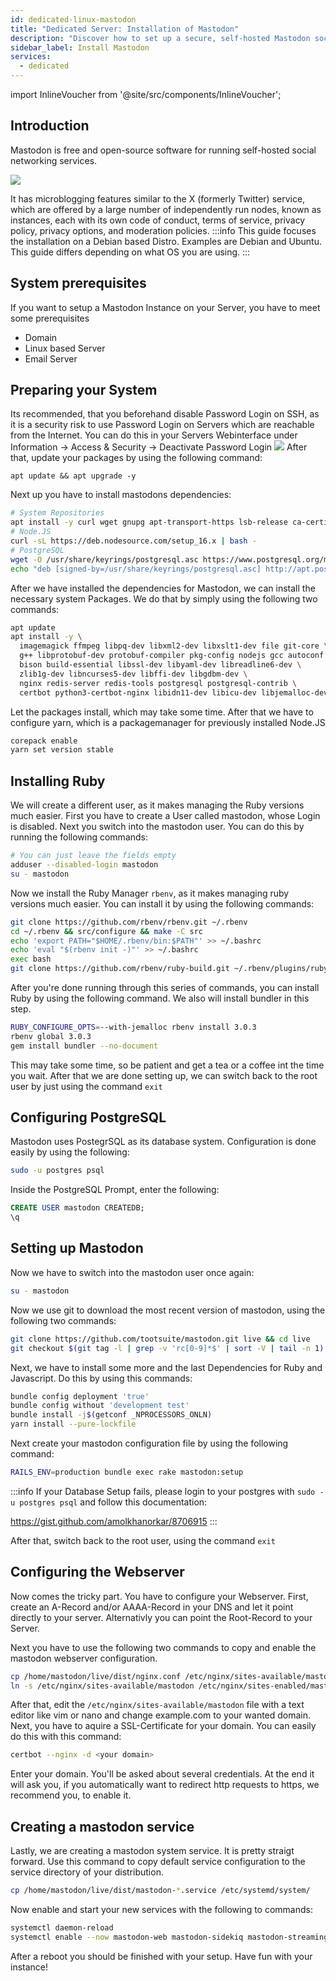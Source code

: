 ```yaml
---
id: dedicated-linux-mastodon
title: "Dedicated Server: Installation of Mastodon"
description: "Discover how to set up a secure, self-hosted Mastodon social network on Debian-based servers for independent microblogging → Learn more now"
sidebar_label: Install Mastodon
services:
  - dedicated
---
```


import InlineVoucher from '@site/src/components/InlineVoucher';

## Introduction

Mastodon is free and open-source software for running self-hosted social networking services.

![](https://screensaver01.zap-hosting.com/index.php/s/oNCpfBwLNB5f79P/preview)

It has microblogging features similar to the X (formerly Twitter) service, which are offered by a large number of independently run nodes, known as instances,
each with its own code of conduct, terms of service, privacy policy, privacy options, and moderation policies.
:::info
This guide focuses the installation on a Debian based Distro. Examples are Debian and Ubuntu. This guide differs depending on what OS you are using.
:::

<InlineVoucher />

## System prerequisites
If you want to setup a Mastodon Instance on your Server, you have to meet some prerequisites
- Domain
- Linux based Server
- Email Server

## Preparing your System
Its recommended, that you beforehand disable Password Login on SSH, as it is a security risk to use Password Login on Servers which are reachable from the Internet.
You can do this in your Servers Webinterface under Information -> Access & Security -> Deactivate Password Login
![](https://screensaver01.zap-hosting.com/index.php/s/k6bBoxt7HJ4jqnL/preview)
After that, update your packages by using the following command:
```
apt update && apt upgrade -y
```

Next up you have to install mastodons dependencies:
```bash
# System Repositories
apt install -y curl wget gnupg apt-transport-https lsb-release ca-certificates
# Node.JS
curl -sL https://deb.nodesource.com/setup_16.x | bash -
# PostgreSQL
wget -O /usr/share/keyrings/postgresql.asc https://www.postgresql.org/media/keys/ACCC4CF8.asc
echo "deb [signed-by=/usr/share/keyrings/postgresql.asc] http://apt.postgresql.org/pub/repos/apt $(lsb_release -cs)-pgdg main" > /etc/apt/sources.list.d/postgresql.list
```

After we have installed the dependencies for Mastodon, we can install the necessary system Packages. We do that by simply using the following two commands:
```bash
apt update
apt install -y \
  imagemagick ffmpeg libpq-dev libxml2-dev libxslt1-dev file git-core \
  g++ libprotobuf-dev protobuf-compiler pkg-config nodejs gcc autoconf \
  bison build-essential libssl-dev libyaml-dev libreadline6-dev \
  zlib1g-dev libncurses5-dev libffi-dev libgdbm-dev \
  nginx redis-server redis-tools postgresql postgresql-contrib \
  certbot python3-certbot-nginx libidn11-dev libicu-dev libjemalloc-dev
```
Let the packages install, which may take some time. After that we have to configure yarn, which is a packagemanager for previously installed Node.JS
```bash
corepack enable
yarn set version stable
```

## Installing Ruby
We will create a different user, as it makes managing the Ruby versions much easier. First you have to create a User called mastodon, whose Login is disabled. Next you switch into the mastodon user. You can do this by running the following commands:
```bash
# You can just leave the fields empty
adduser --disabled-login mastodon
su - mastodon
```

Now we install the Ruby Manager `rbenv`, as it makes managing ruby versions much easier. You can install it by using the following commands:
```bash
git clone https://github.com/rbenv/rbenv.git ~/.rbenv
cd ~/.rbenv && src/configure && make -C src
echo 'export PATH="$HOME/.rbenv/bin:$PATH"' >> ~/.bashrc
echo 'eval "$(rbenv init -)"' >> ~/.bashrc
exec bash
git clone https://github.com/rbenv/ruby-build.git ~/.rbenv/plugins/ruby-build
```
After you're done running through this series of commands, you can install Ruby by using the following command. We also will install bundler in this step. 
```bash
RUBY_CONFIGURE_OPTS=--with-jemalloc rbenv install 3.0.3
rbenv global 3.0.3
gem install bundler --no-document
```
This may take some time, so be patient and get a tea or a coffee int the time you wait. After that we are done setting up, we can switch back to the root user by just using the command `exit`

## Configuring PostgreSQL
Mastodon uses PostegrSQL as its database system. Configuration is done easily by using the following:
```bash
sudo -u postgres psql
```

Inside the PostgreSQL Prompt, enter the following:
```sql
CREATE USER mastodon CREATEDB;
\q
```

## Setting up Mastodon
Now we have to switch into the mastodon user once again:
```bash
su - mastodon
```
Now we use git to download the most recent version of mastodon, using the following two commands:
```bash
git clone https://github.com/tootsuite/mastodon.git live && cd live
git checkout $(git tag -l | grep -v 'rc[0-9]*$' | sort -V | tail -n 1)
```
Next, we have to install some more and the last Dependencies for Ruby and Javascript. Do this by using this commands:
```bash
bundle config deployment 'true'
bundle config without 'development test'
bundle install -j$(getconf _NPROCESSORS_ONLN)
yarn install --pure-lockfile
```
Next create your mastodon configuration file by using the following command:
```bash
RAILS_ENV=production bundle exec rake mastodon:setup
```
:::info
If your Database Setup fails, please login to your postgres with `sudo -u postgres psql` and follow this documentation: 

https://gist.github.com/amolkhanorkar/8706915
:::

After that, switch back to the root user, using the command `exit`

## Configuring the Webserver
Now comes the tricky part. You have to configure your Webserver. First, create an A-Record and/or AAAA-Record in your DNS and let it point directly to your server. Alternativly you can point the Root-Record to your Server.

Next you have to use the following two commands to copy and enable the mastodon webserver configuration.
```bash
cp /home/mastodon/live/dist/nginx.conf /etc/nginx/sites-available/mastodon
ln -s /etc/nginx/sites-available/mastodon /etc/nginx/sites-enabled/mastodon
```

After that, edit the `/etc/nginx/sites-available/mastodon` file with a text editor like vim or nano and change example.com to your wanted domain. 
Next, you have to aquire a SSL-Certificate for your domain. You can easily do this with this command: 
```bash
certbot --nginx -d <your domain>
```
Enter your domain. You'll be asked about several credentials. At the end it will ask you, if you automatically want to redirect http requests to https, we recommend you, to enable it.

## Creating a mastodon service
Lastly, we are creating a mastodon system service. It is pretty straigt forward. 
Use this command to copy default service configuration to the service directory of your distribution. 
```sh
cp /home/mastodon/live/dist/mastodon-*.service /etc/systemd/system/
```

Now enable and start your new services with the following to commands:
```sh
systemctl daemon-reload
systemctl enable --now mastodon-web mastodon-sidekiq mastodon-streaming
```

After a reboot you should be finished with your setup. Have fun with your instance!

<InlineVoucher />
